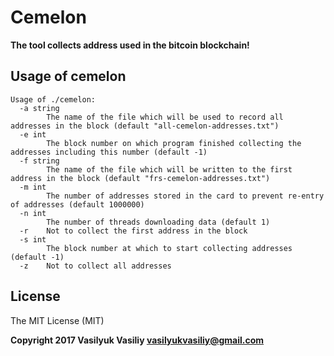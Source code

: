 # Cemelon

**The tool collects address used in the bitcoin blockchain!**

## Usage of cemelon

~~~
Usage of ./cemelon:
  -a string
        The name of the file which will be used to record all addresses in the block (default "all-cemelon-addresses.txt")
  -e int
        The block number on which program finished collecting the addresses including this number (default -1)
  -f string
        The name of the file which will be written to the first address in the block (default "frs-cemelon-addresses.txt")
  -m int
        The number of addresses stored in the card to prevent re-entry of addresses (default 1000000)
  -n int
        The number of threads downloading data (default 1)
  -r    Not to collect the first address in the block
  -s int
        The block number at which to start collecting addresses (default -1)
  -z    Not to collect all addresses
~~~


## License

The MIT License (MIT)

**Copyright 2017 Vasilyuk Vasiliy <vasilyukvasiliy@gmail.com>**